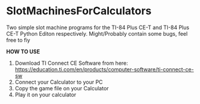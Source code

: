 # SlotMachinesForCalculators
Two simple slot machine programs for the TI-84 Plus CE-T and TI-84 Plus CE-T Python Editon respectively. Might/Probably contain some bugs, feel free to fiy

**HOW TO USE**
1. Download TI Connect CE Software from here: https://education.ti.com/en/products/computer-software/ti-connect-ce-sw
2. Connect your Calculator to your PC
3. Copy the game file on your Calculator
4. Play it on your calculator

